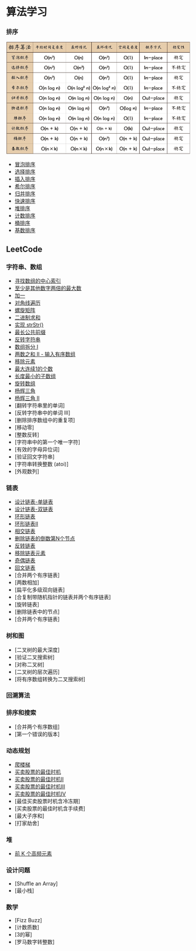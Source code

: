 # 算法学习

### 排序
 ![算法比较](https://github.com/wlq1005/leetCode/blob/master/src/com/wlq/algorithm/sort/sort.jpg)
* [冒泡排序](https://github.com/wlq1005/leetCode/blob/master/src/com/wlq/algorithm/sort/BubbleSort.java)
* [选择排序](https://github.com/wlq1005/leetCode/blob/master/src/com/wlq/algorithm/sort/SelectionSort.java)
* [插入排序](https://github.com/wlq1005/leetCode/blob/master/src/com/wlq/algorithm/sort/InsertSort.java)
* [希尔排序](https://github.com/wlq1005/leetCode/blob/master/src/com/wlq/algorithm/sort/ShellSort.java)
* [归并排序](https://github.com/wlq1005/leetCode/blob/master/src/com/wlq/algorithm/sort/MergeSort.java)
* [快速排序](https://github.com/wlq1005/leetCode/blob/master/src/com/wlq/algorithm/sort/QuickSort.java)
* [堆排序](https://github.com/wlq1005/leetCode/blob/master/src/com/wlq/algorithm/sort/HeapSort.java)
* [计数排序](https://github.com/wlq1005/leetCode/blob/master/src/com/wlq/algorithm/sort/CountSort.java)
* [桶排序](https://github.com/wlq1005/leetCode/blob/master/src/com/wlq/algorithm/sort/BucketSort.java)
* [基数排序](https://github.com/wlq1005/leetCode/blob/master/src/com/wlq/algorithm/sort/RadixSort.java)

## LeetCode
### 字符串、数组
* [寻找数组的中心索引](https://github.com/wlq1005/leetCode/blob/master/src/com/wlq/algorithm/array/PivotIndex.java)
* [至少是其他数字两倍的最大数](https://github.com/wlq1005/leetCode/blob/master/src/com/wlq/algorithm/array/DominantIndex.java)
* [加一](https://github.com/wlq1005/leetCode/blob/master/src/com/wlq/algorithm/array/PlusOne.java)
* [对角线遍历](https://github.com/wlq1005/leetCode/blob/master/src/com/wlq/algorithm/array/FindDiagonalOrder.java)
* [螺旋矩阵](https://github.com/wlq1005/leetCode/blob/master/src/com/wlq/algorithm/array/SpiralOrder.java)
* [二进制求和](https://github.com/wlq1005/leetCode/blob/master/src/com/wlq/algorithm/array/AddBinary.java)
* [实现 strStr()](https://github.com/wlq1005/leetCode/blob/master/src/com/wlq/algorithm/array/ImplementStrStr.java)
* [最长公共前缀](https://github.com/wlq1005/leetCode/blob/master/src/com/wlq/algorithm/array/LongestCommonPrefix.java)
* [反转字符串](https://github.com/wlq1005/leetCode/blob/master/src/com/wlq/algorithm/array/ReverseString.java)
* [数组拆分 I](https://github.com/wlq1005/leetCode/blob/master/src/com/wlq/algorithm/array/ArrayPartitionI.java)
* [两数之和 II - 输入有序数组](https://github.com/wlq1005/leetCode/blob/master/src/com/wlq/algorithm/array/TwoSumIiInputArrayIsSorted.java)
* [移除元素](https://github.com/wlq1005/leetCode/blob/master/src/com/wlq/algorithm/array/RemoveElement.java)
* [最大连续1的个数](https://github.com/wlq1005/leetCode/blob/master/src/com/wlq/algorithm/array/MaxConsecutiveOnes.java)
* [长度最小的子数组](https://github.com/wlq1005/leetCode/blob/master/src/com/wlq/algorithm/array/MinimumSizeSubArraySum.java)
* [旋转数组](https://github.com/wlq1005/leetCode/blob/master/src/com/wlq/algorithm/array/RotateArray.java)
* [杨辉三角](https://github.com/wlq1005/leetCode/blob/master/src/com/wlq/algorithm/array/PascalsTriangle.java)
* [杨辉三角 II](https://github.com/wlq1005/leetCode/blob/master/src/com/wlq/algorithm/array/PascalsTriangleII.java)
* [翻转字符串里的单词]
* [反转字符串中的单词 III]
* [删除排序数组中的重复项]
* [移动零]
* [整数反转]
* [字符串中的第一个唯一字符]
* [有效的字母异位词]
* [验证回文字符串]
* [字符串转换整数 (atoi)]
* [外观数列]

### 链表
* [设计链表-单链表](https://github.com/wlq1005/leetCode/blob/master/src/com/wlq/algorithm/linkedlist/MyLinkedList.java)
* [设计链表-双链表](https://github.com/wlq1005/leetCode/blob/master/src/com/wlq/algorithm/linkedlist/DoublyLinkedList.java)
* [环形链表](https://github.com/wlq1005/leetCode/blob/master/src/com/wlq/algorithm/linkedlist/LinkedListCycle.java)
* [环形链表II](https://github.com/wlq1005/leetCode/blob/master/src/com/wlq/algorithm/linkedlist/LinkedListCycle2.java)
* [相交链表](https://github.com/wlq1005/leetCode/blob/master/src/com/wlq/algorithm/linkedlist/IntersectionNode.java)
* [删除链表的倒数第N个节点](https://github.com/wlq1005/leetCode/blob/master/src/com/wlq/algorithm/linkedlist/RemoveNthFromEnd.java)
* [反转链表](https://github.com/wlq1005/leetCode/blob/master/src/com/wlq/algorithm/linkedlist/ReverseList.java)
* [移除链表元素](https://github.com/wlq1005/leetCode/blob/master/src/com/wlq/algorithm/linkedlist/ReverseList.java)
* [奇偶链表](https://github.com/wlq1005/leetCode/blob/master/src/com/wlq/algorithm/linkedlist/OddEvenList.java)
* [回文链表](https://github.com/wlq1005/leetCode/blob/master/src/com/wlq/algorithm/linkedlist/IsPalindrome.java)
* [合并两个有序链表]
* [两数相加]
* [扁平化多级双向链表]
* [合复制带随机指针的链表并两个有序链表]
* [旋转链表]
* [删除链表中的节点]
* [合并两个有序链表]

### 树和图
* [二叉树的最大深度]
* [验证二叉搜索树]
* [对称二叉树]
* [二叉树的层次遍历]
* [将有序数组转换为二叉搜索树]

### 回溯算法

### 排序和搜索
* [合并两个有序数组]
* [第一个错误的版本]

### 动态规划
* [爬楼梯](https://github.com/wlq1005/leetCode/blob/master/src/com/wlq/algorithm/dynamic/ClimbingStairs.java)
* [买卖股票的最佳时机](https://github.com/wlq1005/leetCode/blob/master/src/com/wlq/algorithm/dynamic/BestTimeToBuyAndSellStock.java)
* [买卖股票的最佳时机II](https://github.com/wlq1005/leetCode/blob/master/src/com/wlq/algorithm/dynamic/BestTimeToBuyAndSellStock2.java)
* [买卖股票的最佳时机III](https://github.com/wlq1005/leetCode/blob/master/src/com/wlq/algorithm/dynamic/BestTimeToBuyAndSellStock3.java)
* [买卖股票的最佳时机IV](https://github.com/wlq1005/leetCode/blob/master/src/com/wlq/algorithm/dynamic/BestTimeToBuyAndSellStock4.java)
* [最佳买卖股票时机含冷冻期]
* [买卖股票的最佳时机含手续费]
* [最大子序和]
* [打家劫舍]

### 堆
* [前 K 个高频元素](https://github.com/wlq1005/leetCode/blob/master/src/com/wlq/algorithm/heap/TopKFrequentElements.java)

### 设计问题
* [Shuffle an Array]
* [最小栈]

### 数学
* [Fizz Buzz]
* [计数质数]
* [3的幂]
* [罗马数字转整数]
